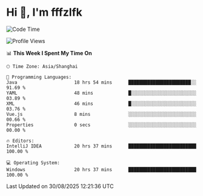 # Hi 👋, I'm fffzlfk

<!--START_SECTION:waka-->
![Code Time](http://img.shields.io/badge/Code%20Time-1%2C368%20hrs%2050%20mins-blue)

![Profile Views](http://img.shields.io/badge/Profile%20Views-0-blue)

📊 **This Week I Spent My Time On** 

```text
🕑︎ Time Zone: Asia/Shanghai

💬 Programming Languages: 
Java                     18 hrs 54 mins      ███████████████████████░░   91.69 % 
YAML                     48 mins             █░░░░░░░░░░░░░░░░░░░░░░░░   03.89 % 
XML                      46 mins             █░░░░░░░░░░░░░░░░░░░░░░░░   03.76 % 
Vue.js                   8 mins              ░░░░░░░░░░░░░░░░░░░░░░░░░   00.66 % 
Properties               0 secs              ░░░░░░░░░░░░░░░░░░░░░░░░░   00.00 % 

🔥 Editors: 
IntelliJ IDEA            20 hrs 37 mins      █████████████████████████   100.00 % 

💻 Operating System: 
Windows                  20 hrs 37 mins      █████████████████████████   100.00 % 
```


 Last Updated on 30/08/2025 12:21:36 UTC
<!--END_SECTION:waka-->
